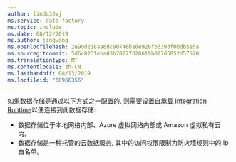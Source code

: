 ```yaml
---
author: linda33wj
ms.service: data-factory
ms.topic: include
ms.date: 08/12/2019
ms.author: jingwang
ms.openlocfilehash: 2e90d218aa6dc90746ba0e928fb3393f0bdb5e5a
ms.sourcegitcommit: 5d6c8231eba03b78277328619b027d6852d57520
ms.translationtype: MT
ms.contentlocale: zh-CN
ms.lasthandoff: 08/13/2019
ms.locfileid: "68966356"
---
```

<!--
    Separate the generic requirement on Self-hosted Integration Runtime set-up from connector articles.
-->
如果数据存储是通过以下方式之一配置的, 则需要设置[自承载 Integration Runtime](../articles/data-factory/create-self-hosted-integration-runtime.md)以便连接到此数据存储:

- 数据存储位于本地网络内部、Azure 虚拟网络内部或 Amazon 虚拟私有云内。
- 数据存储是一种托管的云数据服务, 其中的访问权限限制为防火墙规则中的 Ip 白名单。
